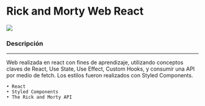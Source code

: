 # Rick and Morty Web React

![](rick-and-morty-react.gif)

### Descripción

---

Web realizada en react con fines de aprendizaje, utilizando conceptos claves de React, Use State, Use Effect, Custom Hooks, y consumir una API por medio de fetch.
Los estilos fueron realizados con Styled Components.

    • React
    • Styled Components
    • The Rick and Morty API
